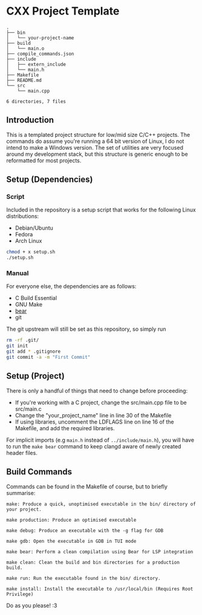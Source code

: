 # CXX Project Template

```
.
├── bin
│   └── your-project-name
├── build
│   └── main.o
├── compile_commands.json
├── include
│   ├── extern_include
│   └── main.h
├── Makefile
├── README.md
└── src
    └── main.cpp

6 directories, 7 files
```

## Introduction 
This is a templated project structure for low/mid size C/C++ projects. The commands do assume you're running a 64 bit version of Linux, I do not intend to make a Windows version. The set of utilities are very focused around my development stack, but this structure is generic enough to be reformatted for most projects.

## Setup (Dependencies)
### Script
Included in the repository is a setup script that works for the following Linux distributions:
- Debian/Ubuntu
- Fedora
- Arch Linux

```bash
chmod + x setup.sh 
./setup.sh
```
### Manual
For everyone else, the dependencies are as follows:
- C Build Essential 
- GNU Make
- [bear](https://github.com/rizsotto/Bear)
- git 

The git upstream will still be set as this repository, so simply run
```bash
rm -rf .git/
git init 
git add * .gitignore 
git commit -a -m "First Commit"
```
## Setup (Project)

There is only a handful of things that need to change before proceeding:
- If you're working with a C project, change the src/main.cpp file to be src/main.c
- Change the "your_project_name" line in line 30 of the Makefile
- If using libraries, uncomment the LDFLAGS line on line 16 of the Makefile, and add the required libraries.

For implicit imports (e.g `main.h` instead of `../include/main.h`), you will have to run the `make bear` command to keep clangd aware of newly created header files.

## Build Commands 

Commands can be found in the Makefile of course, but to briefly summarise:

```
make: Produce a quick, unoptimised executable in the bin/ directory of your project.

make production: Produce an optimised executable

make debug: Produce an executable with the -g flag for GDB

make gdb: Open the executable in GDB in TUI mode

make bear: Perform a clean compilation using Bear for LSP integration

make clean: Clean the build and bin directories for a production build.

make run: Run the executable found in the bin/ directory. 

make install: Install the executable to /usr/local/bin (Requires Root Privilege)
```

Do as you please! :3
